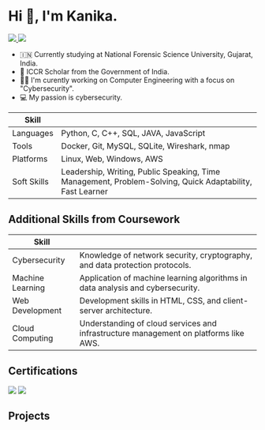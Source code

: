 # Hi 👋, I'm Kanika.
<a href="https://www.linkedin.com/in/kanika-im-erb-475643267/">
    <img src="https://img.shields.io/badge/-LinkedIn-0072b1?&style=for-the-badge&logo=linkedin&logoColor=white" />
</a>
<a href="https://www.linkedin.com/in/kanika-im-erb-475643267/">
    <img src="https://upload.wikimedia.org/wikipedia/en/a/a9/TikTok_logo.svg"/>
</a>


- 🇮🇳 Currently studying at National Forensic Science University, Gujarat, India. 
- 🪷 ICCR Scholar from the Government of India.
- 👩‍💻 I'm curently working on Computer Engineering with a focus on "Cybersecurity".
- 💻 My passion is cybersecurity. 


| Skill                                         |        |
|-----------------------------------------------|----------------------------|
| Languages | Python, C, C++, SQL, JAVA, JavaScript |
| Tools | Docker, Git, MySQL, SQLite, Wireshark, nmap|
| Platforms | Linux, Web, Windows, AWS |
| Soft Skills | Leadership, Writing, Public Speaking, Time Management, Problem-Solving, Quick Adaptability, Fast Learner |


## Additional Skills from Coursework
| Skill                                         |        |
|-----------------------------------------------|----------------------------|
| Cybersecurity | Knowledge of network security, cryptography, and data protection protocols. |
| Machine Learning | Application of machine learning algorithms in data analysis and cybersecurity. |
| Web Development | Development skills in HTML, CSS, and client-server architecture. |
| Cloud Computing | Understanding of cloud services and infrastructure management on platforms like AWS. |

## Certifications
<div>

<img src="https://img.shields.io/badge/-Google Cybersecurity Certificate%2B-007ACC?&style=for-the-badge&logo=google&logoColor=white" />
<img src="https://img.shields.io/badge/-AWS Academy Graduate%2B-808080?&style=for-the-badge&logo=amazon-aws&logoColor=white" />
</div>

## Projects
